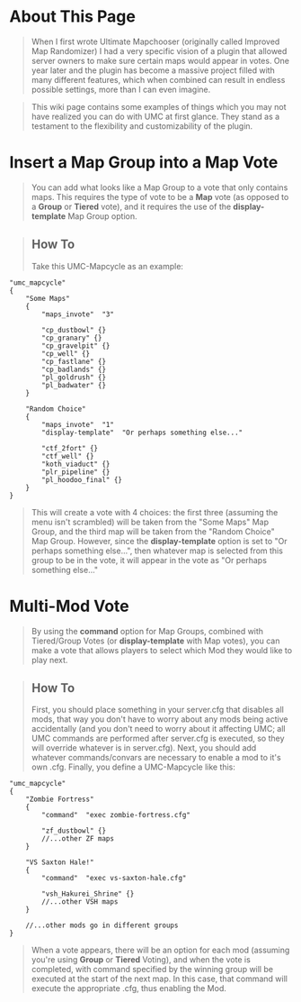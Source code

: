 # About This Page #

> When I first wrote Ultimate Mapchooser (originally called Improved Map Randomizer) I had a very specific vision of a plugin that allowed server owners to make sure certain maps would appear in votes. One year later and the plugin has become a massive project filled with many different features, which when combined can result in endless possible settings, more than I can even imagine.

> This wiki page contains some examples of things which you may not have realized you can do with UMC at first glance. They stand as a testament to the flexibility and customizability of the plugin.


# Insert a Map Group into a Map Vote #
> You can add what looks like a Map Group to a vote that only contains maps. This requires the type of vote to be a **Map** vote (as opposed to a **Group** or **Tiered** vote), and it requires the use of the **display-template** Map Group option.

> ## How To ##
> Take this UMC-Mapcycle as an example:
```
"umc_mapcycle"
{
    "Some Maps"
    {
        "maps_invote"  "3"

        "cp_dustbowl" {}
        "cp_granary" {}
        "cp_gravelpit" {}
        "cp_well" {}
        "cp_fastlane" {}
        "cp_badlands" {}
        "pl_goldrush" {}
        "pl_badwater" {}
    }

    "Random Choice"
    {
        "maps_invote"  "1"
        "display-template"  "Or perhaps something else..."

        "ctf_2fort" {}
        "ctf_well" {}
        "koth_viaduct" {}
        "plr_pipeline" {}
        "pl_hoodoo_final" {}
    }
}
```
> This will create a vote with 4 choices: the first three (assuming the menu isn't scrambled) will be taken from the "Some Maps" Map Group, and the third map will be taken from the "Random Choice" Map Group. However, since the **display-template** option is set to "Or perhaps something else...", then whatever map is selected from this group to be in the vote, it will appear in the vote as "Or perhaps something else..."

# Multi-Mod Vote #
> By using the **command** option for Map Groups, combined with Tiered/Group Votes (or **display-template** with Map votes), you can make a vote that allows players to select which Mod they would like to play next.

> ## How To ##
> First, you should place something in your server.cfg that disables all mods, that way you don't have to worry about any mods being active accidentally (and you don't need to worry about it affecting UMC; all UMC commands are performed after server.cfg is executed, so they will override whatever is in server.cfg). Next, you should add whatever commands/convars are necessary to enable a mod to it's own .cfg. Finally, you define a UMC-Mapcycle like this:
```
"umc_mapcycle"
{
    "Zombie Fortress"
    {
        "command"  "exec zombie-fortress.cfg"
        
        "zf_dustbowl" {}
        //...other ZF maps
    }

    "VS Saxton Hale!"
    {
        "command"  "exec vs-saxton-hale.cfg"

        "vsh_Hakurei_Shrine" {}
        //...other VSH maps
    }

    //...other mods go in different groups
}
```
> When a vote appears, there will be an option for each mod (assuming you're using **Group** or **Tiered** Voting), and when the vote is completed, with command specified by the winning group will be executed at the start of the next map. In this case, that command will execute the appropriate .cfg, thus enabling the Mod.